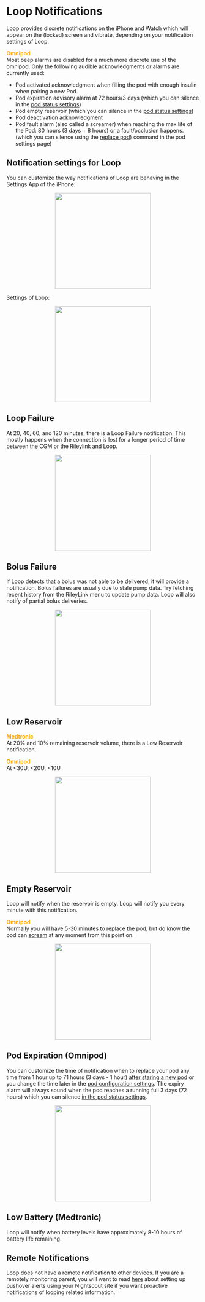 # Loop Notifications

Loop provides discrete notifications on the iPhone and Watch which will appear
on the (locked) screen and vibrate, depending on your notification settings of
Loop.

<font color ="orange">**Omnipod**</font>  
Most beep alarms are disabled for a much more discrete use of the omnipod. Only
the following audible acknowledgments or alarms are currently used:

- Pod activated acknowledgment when filling the pod with enough insulin when
  pairing a new Pod.
- Pod expiration advisory alarm at 72 hours/3 days (which you can silence in the
  [pod status settings](https://loopkit.github.io/loopdocs/operation/loop-settings/omnipod-pump/#status))
- Pod empty reservoir (which you can silence in the
  [pod status settings](https://loopkit.github.io/loopdocs/operation/loop-settings/omnipod-pump/#status))
- Pod deactivation acknowledgment
- Pod fault alarm (also called a screamer) when reaching the max life of the
  Pod: 80 hours (3 days + 8 hours) or a fault/occlusion happens. (which you can
  silence using the
  [replace pod](https://loopkit.github.io/loopdocs/operation/loop-settings/omnipod-pump/#pod-commands))
  command in the pod settings page)

## Notification settings for Loop

You can customize the way notifications of Loop are behaving in the Settings App
of the iPhone:

<p align="center">
<img src="../img/iphone-settings-notifications.png" width="250">
</p>

Settings of Loop:

<p align="center">
<img src="../img/iphone-notifications-loop.png" width="250">
</p>

## Loop Failure

At 20, 40, 60, and 120 minutes, there is a Loop Failure notification. This
mostly happens when the connection is lost for a longer period of time between
the CGM or the Rileylink and Loop.

<p align="center">
<img src="../img/loop-failure.png" width="250">
</p>

## Bolus Failure

If Loop detects that a bolus was not able to be delivered, it will provide a
notification. Bolus failures are usually due to stale pump data. Try fetching
recent history from the RileyLink menu to update pump data. Loop will also
notify of partial bolus deliveries.

<p align="center">
<img src="../img/loop-bolus-failure.png" width="250">
</p>

## Low Reservoir

<font color ="orange">**Medtronic**</font>  
At 20% and 10% remaining reservoir volume, there is a Low Reservoir
notification.

<font color ="orange">**Omnipod**</font>  
At <30U, <20U, <10U

<p align="center">
<img src="../img/pod-reservoir-10U.png" width="250">
</p>

## Empty Reservoir

Loop will notify when the reservoir is empty. Loop will notify you every minute
with this notification.

<font color ="orange">**Omnipod**</font>  
Normally you will have 5-30 minutes to replace the pod, but do know the pod can
[scream](https://soundcloud.com/eelke-jager/1f-nibble-f) at any moment from this
point on.

<p align="center">
<img src="../img/loop-reservoir-empty.png" width="250">
</p>

## Pod Expiration (Omnipod)

You can customize the time of notification when to replace your pod any time
from 1 hour up to 71 hours (3 days - 1 hour)
[after staring a new pod](https://loopkit.github.io/loopdocs/operation/loop-settings/omnipod-pump/#expiration-reminder)
or you change the time later in the
[pod configuration settings](https://loopkit.github.io/loopdocs/operation/loop-settings/omnipod-pump/#configuration).
The expiry alarm will always sound when the pod reaches a running full 3 days
(72 hours) which you can silence
[in the pod status settings](https://loopkit.github.io/loopdocs/operation/loop-settings/omnipod-pump/#status).

<p align="center">
<img src="../img/pod-expiration-notice.png" width="250">
</p>

## Low Battery (Medtronic)

Loop will notify when battery levels have approximately 8-10 hours of battery
life remaining.

## Remote Notifications

Loop does not have a remote notification to other devices. If you are a remotely
monitoring parent, you will want to read
[here](https://loopkit.github.io/loopdocs/nightscout/pushover/#pushover) about
setting up pushover alerts using your Nightscout site if you want proactive
notifications of looping related information.
